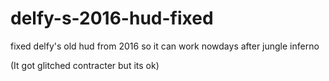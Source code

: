 # delfy-s-2016-hud-fixed
fixed delfy's old hud from 2016 so it can work nowdays after jungle inferno

(It got glitched contracter but its ok)

